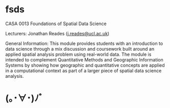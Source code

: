 # fsds
CASA 0013 Foundations of Spatial Data Science

Lecturers:  Jonathan Reades (j.reades@ucl.ac.uk)

General Information: This module provides students with an introduction to data science through a mix discussion and coursework built around an applied spatial analysis problem using real-world data. The module is intended to complement Quantitative Methods and Geographic Information Systems by showing how geographic and quantitative concepts are applied in a computational context as part of a larger piece of spatial data science analysis.

# (｡･∀･)ﾉﾞ
